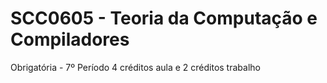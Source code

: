 # SCC0605 - Teoria da Computação e Compiladores
Obrigatória - 7º Período
4 créditos aula e 2 créditos trabalho
